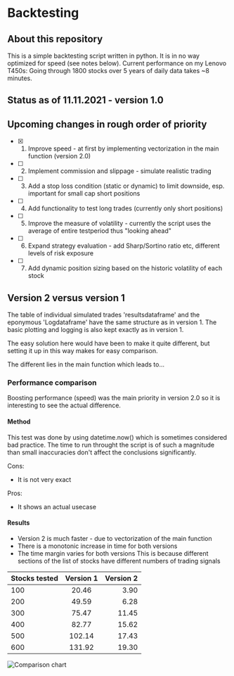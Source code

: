 # Backtesting

## About this repository

This is a simple backtesting script written in python. It is in no way optimized for speed (see notes below).
Current performance on my Lenovo T450s: Going through 1800 stocks over 5 years of daily data takes ~8 minutes.


## Status as of 11.11.2021 - version 1.0



## Upcoming changes in rough order of priority

- [x] 1) Improve speed - at first by implementing vectorization in the main function (version 2.0)
- [ ] 2) Implement commission and slippage - simulate realistic trading
- [ ] 3) Add a stop loss condition (static or dynamic) to limit downside, esp. important for small cap short positions 
- [ ] 4) Add functionality to test long trades (currently only short positions) 
- [ ] 5) Improve the measure of volatility - currently the script uses the average of entire testperiod thus "looking ahead"
- [ ] 6) Expand strategy evaluation - add Sharp/Sortino ratio etc, different levels of risk exposure 
- [ ] 7) Add dynamic position sizing based on the historic volatility of each stock

## Version 2 versus version 1

The table of individual simulated trades 'resultsdataframe' and the eponymous 'Logdataframe' have the same structure as in version 1.
The basic plotting and logging is also kept exactly as in version 1.

The easy solution here would have been to make it quite different, but setting it up in this way makes for easy comparison.

The different lies in the main function which leads to...

### Performance comparison

Boosting performance (speed) was the main priority in version 2.0 so it is interesting to see the actual difference.

#### Method
This test was done by using datetime.now() which is sometimes considered bad practice.
The time to run throught the script is of such a magnitude than small inaccuracies don't affect the conclusions significantly.

Cons:
* It is not very exact

Pros:
* It shows an actual usecase


#### Results

* Version 2 is much faster - due to vectorization of the main function
* There is a monotonic increase in time for both versions
* The time margin varies for both versions
  This is because different sections of the list of stocks have different numbers of trading signals


| Stocks tested | Version 1    | Version 2    |
| :------------ |:------------:| ------------:|
| 100           | 20.46        | 3.90         |
| 200           | 49.59        | 6.28         |
| 300           | 75.47        | 11.45        |
| 400           | 82.77        | 15.62        |
| 500           | 102.14       | 17.43        |
| 600           | 131.92       | 19.30        |



![Comparison chart](https://i.ibb.co/pr4h6xX/SR-Backtesting-speed-comparison.png)

